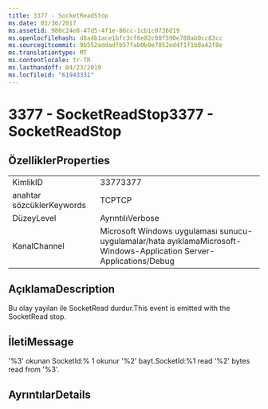 ```yaml
---
title: 3377 - SocketReadStop
ms.date: 03/30/2017
ms.assetid: 980c24e8-47d5-4f1e-86cc-1cb1c0736d19
ms.openlocfilehash: d8a4b1ace1bfc3cf6e82c08f590e788ab0cc83cc
ms.sourcegitcommit: 9b552addadfb57fab0b9e7852ed4f1f1b8a42f8e
ms.translationtype: MT
ms.contentlocale: tr-TR
ms.lasthandoff: 04/23/2019
ms.locfileid: "61943331"
---
```

# <a name="3377---socketreadstop"></a><span data-ttu-id="7864d-102">3377 - SocketReadStop</span><span class="sxs-lookup"><span data-stu-id="7864d-102">3377 - SocketReadStop</span></span>
## <a name="properties"></a><span data-ttu-id="7864d-103">Özellikler</span><span class="sxs-lookup"><span data-stu-id="7864d-103">Properties</span></span>  
  
|||  
|-|-|  
|<span data-ttu-id="7864d-104">Kimlik</span><span class="sxs-lookup"><span data-stu-id="7864d-104">ID</span></span>|<span data-ttu-id="7864d-105">3377</span><span class="sxs-lookup"><span data-stu-id="7864d-105">3377</span></span>|  
|<span data-ttu-id="7864d-106">anahtar sözcükler</span><span class="sxs-lookup"><span data-stu-id="7864d-106">Keywords</span></span>|<span data-ttu-id="7864d-107">TCP</span><span class="sxs-lookup"><span data-stu-id="7864d-107">TCP</span></span>|  
|<span data-ttu-id="7864d-108">Düzey</span><span class="sxs-lookup"><span data-stu-id="7864d-108">Level</span></span>|<span data-ttu-id="7864d-109">Ayrıntılı</span><span class="sxs-lookup"><span data-stu-id="7864d-109">Verbose</span></span>|  
|<span data-ttu-id="7864d-110">Kanal</span><span class="sxs-lookup"><span data-stu-id="7864d-110">Channel</span></span>|<span data-ttu-id="7864d-111">Microsoft Windows uygulaması sunucu-uygulamalar/hata ayıklama</span><span class="sxs-lookup"><span data-stu-id="7864d-111">Microsoft-Windows-Application Server-Applications/Debug</span></span>|  
  
## <a name="description"></a><span data-ttu-id="7864d-112">Açıklama</span><span class="sxs-lookup"><span data-stu-id="7864d-112">Description</span></span>  
 <span data-ttu-id="7864d-113">Bu olay yayılan ile SocketRead durdur.</span><span class="sxs-lookup"><span data-stu-id="7864d-113">This event is emitted with the SocketRead stop.</span></span>  
  
## <a name="message"></a><span data-ttu-id="7864d-114">İleti</span><span class="sxs-lookup"><span data-stu-id="7864d-114">Message</span></span>  
 <span data-ttu-id="7864d-115">'%3' okunan SocketId:% 1 okunur '%2' bayt.</span><span class="sxs-lookup"><span data-stu-id="7864d-115">SocketId:%1 read '%2' bytes read from '%3'.</span></span>  
  
## <a name="details"></a><span data-ttu-id="7864d-116">Ayrıntılar</span><span class="sxs-lookup"><span data-stu-id="7864d-116">Details</span></span>
